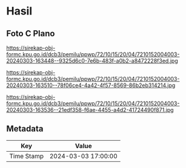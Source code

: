 # Hasil

## Foto C Plano

https://sirekap-obj-formc.kpu.go.id/dcb3/pemilu/ppwp/72/10/15/20/04/7210152004003-20240303-163448--9325d6c0-7e6b-483f-a0b2-a8472228f3ed.jpg

https://sirekap-obj-formc.kpu.go.id/dcb3/pemilu/ppwp/72/10/15/20/04/7210152004003-20240303-163510--78f06ce4-4a42-4f57-8569-86b2eb314214.jpg

https://sirekap-obj-formc.kpu.go.id/dcb3/pemilu/ppwp/72/10/15/20/04/7210152004003-20240303-163536--21edf358-f6ae-4455-a4d2-41724490f871.jpg


## Metadata

| Key        | Value               |
| ---------- | ------------------- |
| Time Stamp | 2024-03-03 17:00:00 |



